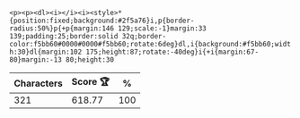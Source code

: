 `<p><p><dl><i></i><i><style>*{position:fixed;background:#2f5a76}i,p{border-radius:50%}p{+p{margin:146 129;scale:-1}margin:33 139;padding:25;border:solid 32q;border-color:f5bb60#0000#0000#f5bb60;rotate:6deg}dl,i{background:#f5bb60;width:30}dl{margin:102 175;height:87;rotate:-40deg}i{+i{margin:67-80}margin:-13 80;height:30`

| Characters | Score 🏆 | %   |
| ---------- | -------- | --- |
| 321        | 618.77   | 100 |
